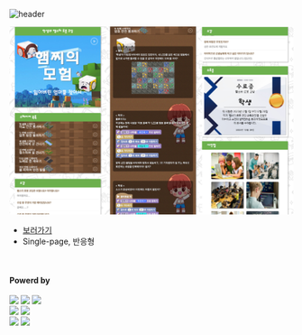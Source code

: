 ![header](https://capsule-render.vercel.app/api?type=waving&color=4078c0&height=180&section=header&text=햄스터%20로봇%20코딩&fontSize=45&animation=fadeIn&fontAlignY=38&desc=FrontEnd16&descAlignY=55&descAlign=85)


<img src="https://raw.githubusercontent.com/yonghun16/coding_school_adventure_of_hamzzi/main/preview.jpg" width=800px />
	
<ul>
	<li>
		<a href="https://yonghun16.github.io/coding_school_adventure_of_hamzzi/">보러가기</a>
	</li>
	<li>
		Single-page, 반응형
	</li>
</ul>
</br>
<h4>Powerd by</h4>
<div>
	<!-- HTML --><a href="https://html.spec.whatwg.org/"><img src="https://img.shields.io/badge/HTML5-E34F26?style=flat&logo=HTML5&logoColor=white" /></a>
	<!-- CSS --><a href="https://www.w3.org/Style/CSS/"><img src="https://img.shields.io/badge/CSS3-1572B6?style=flat&logo=CSS3&logoColor=white" /></a>
	<!-- JavaScript --><a href="https://www.ecma-international.org/"><img src="https://img.shields.io/badge/JavaScript-F7DF1E?style=flat&logo=JavaScript&logoColor=white" /></a>
  <br>
	<!-- Scratch --><a href="https://scratch.mit.edu/"><img src="https://img.shields.io/badge/Scratch-F6A619?style=flat&logo=Scratch&logoColor=white" /></a>
	<!-- Github --><a href="https://github.com/"><img src="https://img.shields.io/badge/GitHub-181717?style=flat&logo=GitHub&logoColor=white" /></a>
 	<br>
	<!-- Novim --><a href="https://neovim.io/"><img src="https://img.shields.io/badge/Neovim-01B952?style=flat&logo=neovim&logoColor=white" /></a>
	<!-- VScode --><a href="https://code.visualstudio.com/"><img src="https://img.shields.io/badge/Visual%20Studio%20Code-007ACC?style=flat&logo=VisualStudioCode&logoColor=white" /></a>
</div>
